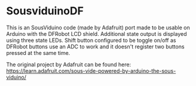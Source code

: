 # SousviduinoDF


This is an SousViduino code (made by Adafruit) port made to be usable on Arduino with the DFRobot LCD shield. Additional state output is displayed using three state LEDs. Shift button configured to be toggle on/off as DFRobot buttons use an ADC to work and it doesn't register two buttons pressed at the same time.

The original project by Adafruit can be found here:
https://learn.adafruit.com/sous-vide-powered-by-arduino-the-sous-viduino/
